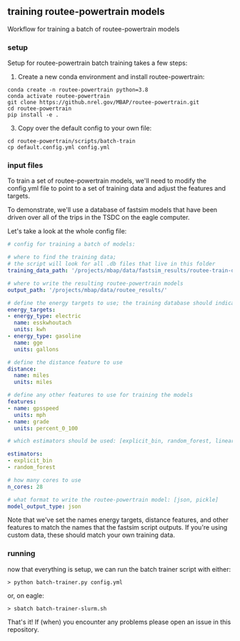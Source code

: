 ## training routee-powertrain models

Workflow for training a batch of routee-powertrain models

### setup

Setup for routee-powertrain batch training takes a few steps:

1. Create a new conda environment and install routee-powertrain:
```
conda create -n routee-powertrain python=3.8
conda activate routee-powertrain
git clone https://github.nrel.gov/MBAP/routee-powertrain.git
cd routee-powertrain
pip install -e .
```

3. Copy over the default config to your own file:
```
cd routee-powertrain/scripts/batch-train
cp default.config.yml config.yml
```
	
### input files

To train a set of routee-powertrain models, we'll need to modify the config.yml file to point to 
a set of training data and adjust the features and targets. 

To demonstrate, we'll use a database of fastsim models that have been driven over all of the 
trips in the TSDC on the eagle computer.

Let's take a look at the whole config file:

```yaml
# config for training a batch of models:

# where to find the training data;
# the script will look for all .db files that live in this folder
training_data_path: '/projects/mbap/data/fastsim_results/routee-train-data/2021-02-19_11-49-23/'

# where to write the resulting routee-powertrain models
output_path: '/projects/mbap/data/routee_results/'

# define the energy targets to use; the training database should indicate which energy type to use;
energy_targets:
- energy_type: electric
  name: esskwhoutach
  units: kwh
- energy_type: gasoline
  name: gge
  units: gallons

# define the distance feature to use
distance:
  name: miles
  units: miles

# define any other features to use for training the models
features:
- name: gpsspeed
  units: mph
- name: grade
  units: percent_0_100

# which estimators should be used: [explicit_bin, random_forest, linear_regression, xgboost]

estimators:
- explicit_bin
- random_forest

# how many cores to use
n_cores: 28 

# what format to write the routee-powertrain model: [json, pickle]
model_output_type: json
```


Note that we've set the names energy targets, distance features, and other features to match the names that the fastsim script outputs. 
If you're using custom data, these should match your own training data. 

### running

now that everything is setup, we can run the batch trainer script with either:

    > python batch-trainer.py config.yml

or, on eagle:

    > sbatch batch-trainer-slurm.sh

That's it! If (when) you encounter any problems please open an issue in this repository.